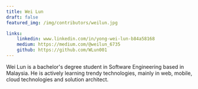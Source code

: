 ```yaml
---
title: Wei Lun
draft: false
featured_img: /img/contributors/weilun.jpg

links: 
    linkedin: www.linkedin.com/in/yong-wei-lun-b84a58168
    medium: https://medium.com/@weilun_6735
    github: https://github.com/WLun001
---
```


Wei Lun is a bachelor's degree student in Software Engineering based in Malaysia. He is actively learning trendy technologies, mainly in web, mobile, cloud technologies and solution architect.
